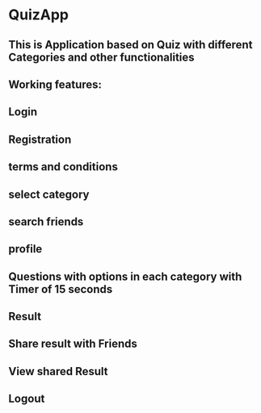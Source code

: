 # QuizApp
This is Application based on Quiz with different Categories and other functionalities
------------------
Working features:
------------------
Login
----------
Registration
-------------
terms and conditions
---------------------
select category
----------------
search friends
---------------
profile
-----------------
Questions with options in each category with Timer of 15 seconds
----------------------------------------
Result
--------------------------------------
Share result with Friends
-------------------------------
View shared Result
--------------------------
Logout
------------------
